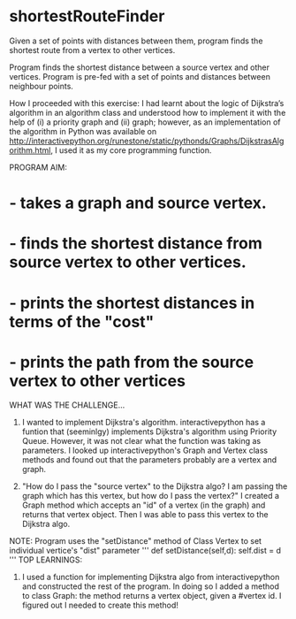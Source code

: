 # shortestRouteFinder
Given a set of points with distances between them, program finds the shortest route from a vertex to other vertices.

Program finds the shortest distance between a source vertex and other vertices.
Program is pre-fed with a set of points and distances between neighbour points.

How I proceeded with this exercise: 
I had learnt about the logic of Dijkstra’s algorithm in an algorithm class and understood how to implement it with the help of (i) a priority graph and (ii) graph; however, as an implementation of the algorithm in Python was available on  http://interactivepython.org/runestone/static/pythonds/Graphs/DijkstrasAlgorithm.html, I used it as my core programming function.

PROGRAM AIM:
# - takes a graph and source vertex.
# - finds the shortest distance from source vertex to other vertices.
# - prints the shortest distances in terms of the "cost"
# - prints the path from the source vertex to other vertices


WHAT WAS THE CHALLENGE...
1. I wanted to implement Dijkstra's algorithm.
interactivepython has a funtion that (seeminlgy) implements Dijkstra's algorithm using Priority Queue.
However, it was not clear what the function was taking as parameters.
I looked up interactivepython's Graph and Vertex class methods and found out that the parameters probably are a vertex and graph.

2. "How do I pass the "source vertex" to the Dijkstra algo? I am passing the graph which has this vertex, but how do I pass the vertex?"
I created a Graph method which accepts an "id" of a vertex (in the graph) and returns that vertex object. Then I was able to pass this vertex to the Dijkstra algo. 

NOTE:
Program uses the "setDistance" method of Class Vertex to set individual vertice's "dist" parameter 
'''
def setDistance(self,d):
        self.dist = d
'''
TOP LEARNINGS:
1. I used a function for implementing Dijkstra algo from interactivepython and constructed the rest of the program. In doing so I added a method to class Graph: the method returns a vertex object, given a #vertex id. I figured out I needed to create this method!
